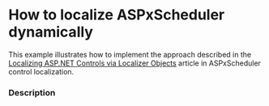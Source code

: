 # How to localize ASPxScheduler dynamically


<p>This example illustrates how to implement the approach described in the <a href="http://help.devexpress.com/#AspNet/CustomDocument12048"><u>Localizing ASP.NET Controls via Localizer Objects</u></a> article in ASPxScheduler control localization.<br />
</p>


<h3>Description</h3>

<p><br />
</p>

<br/>


